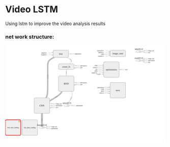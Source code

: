 # Video LSTM
Using lstm to improve the video analysis results

### net work structure:
![vgg atrous 2 graph](graph/cnn_lstm.png)
